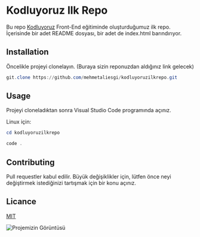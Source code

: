 # Kodluyoruz llk Repo

Bu repo [Kodluyoruz](https://kodluyoruz.com) Front-End eğitiminde oluşturduğumuz ilk repo. İçerisinde bir adet README dosyası, bir adet de index.html barındırıyor.

## Installation

Öncelikle projeyi clonelayın. (Buraya sizin reponuzdan aldığınız link gelecek)

```powershell
git.clone https://github.com/mehmetaliesgi/kodluyoruzilkrepo.git
```

## Usage

Projeyi cloneladıktan sonra Visual Studio Code programında açınız.

Linux için:

```powershell
cd kodluyoruzilkrepo

code .
```



## Contributing

Pull requestler kabul edilir. Büyük değişiklikler için, lütfen önce neyi değiştirmek istediğinizi tartışmak için bir konu açınız.

## Licance

[MIT](htttps://mit.com)

![Projemizin Görüntüsü](C:\Users\mehme\Desktop\Adsız.png)





